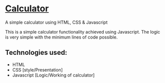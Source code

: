 #  [Calculator](https://mgspavan.github.io/Calculator-App/)
 A simple calculator using HTML, CSS &amp; Javascript
 
 This is a simple calculator functionality achieved using Javascript. The logic is very simple with the minimum lines of code possible.
 

## Technologies used: 
- HTML
- CSS [style/Presentation]
- Javascript [Logic/Working of calculator]
